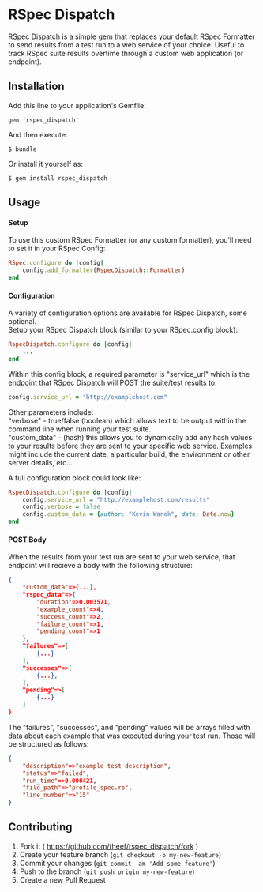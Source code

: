 # RSpec Dispatch

RSpec Dispatch is a simple gem that replaces your default RSpec Formatter to send results from a test run to a web service of your choice.  Useful to track RSpec suite results overtime through a custom web application (or endpoint).

## Installation

Add this line to your application's Gemfile:

    gem 'rspec_dispatch'

And then execute:

    $ bundle

Or install it yourself as:

    $ gem install rspec_dispatch

## Usage

#### Setup
To use this custom RSpec Formatter (or any custom formatter), you'll need to set it in your RSpec Config:
```ruby
RSpec.configure do |config|
	config.add_formatter(RspecDispatch::Formatter)
end
```

#### Configuration
A variety of configuration options are available for RSpec Dispatch, some optional.  
Setup your RSpec Dispatch block (similar to your RSpec.config block):
```ruby
RspecDispatch.configure do |config|
	...
end
```

Within this config block, a required parameter is "service_url" which is the endpoint that RSpec Dispatch will POST the suite/test results to.
```ruby
config.service_url = "http://examplehost.com"
```

Other parameters include:  
"verbose" - true/false (boolean) which allows text to be output within the command line when running your test suite.  
"custom_data" - (hash) this allows you to dynamically add any hash values to your results before they are sent to your specific web service.  Examples might include the current date, a particular build, the environment or other server details, etc...  

A full configuration block could look like:
```ruby
RspecDispatch.configure do |config|
	config.service_url = "http://examplehost.com/results"
	config.verbose = false
	config.custom_data = {author: "Kevin Wanek", date: Date.now}
end
```

#### POST Body
When the results from your test run are sent to your web service, that endpoint will recieve a body with the following structure:
```json
{
	"custom_data"=>{...}, 
	"rspec_data"=>{
		"duration"=>0.003571, 
		"example_count"=>4, 
		"success_count"=>2, 
		"failure_count"=>1, 
		"pending_count"=>1
	}, 
	"failures"=>[
		{...}
	], 
	"successes"=>[
		{...}, 
	], 
	"pending"=>[
		{...}
	]
}
```
The "failures", "successes", and "pending" values will be arrays filled with data about each example that was executed during your test run.  Those will be structured as follows:
```json
{
	"description"=>"example test description", 
	"status"=>"failed", 
	"run_time"=>0.000421, 
	"file_path"=>"profile_spec.rb", 
	"line_number"=>"15"
}
```

## Contributing

1. Fork it ( https://github.com/theef/rspec_dispatch/fork )
2. Create your feature branch (`git checkout -b my-new-feature`)
3. Commit your changes (`git commit -am 'Add some feature'`)
4. Push to the branch (`git push origin my-new-feature`)
5. Create a new Pull Request
